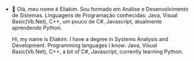 - 👋 Olá, meu nome é Eliakim.
     Sou formado em Análise e Desenvolvimento de Sistemas.
     Linguagens de Programação conhecidas: Java, Visual Basic(Vb.Net), C++, um pouco de C#, Javascript, atualmente aprendendo Python.
     
     
     Hi, my name is Eliakim.
     I have a degree in Systems Analysis and Development.
     Programming languages I know: Java, Visual Basic(Vb.Net), C++, a bit of C#, Javascript, currently learning Python.
     
 
<!---
eliakim-cena/eliakim-cena is a ✨ special ✨ repository because its `README.md` (this file) appears on your GitHub profile.
You can click the Preview link to take a look at your changes.
--->
